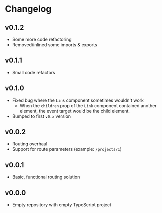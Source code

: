 # Changelog

## v0.1.2

- Some more code refactoring
- Removed/inlined some imports & exports

## v0.1.1

- Small code refactors

## v0.1.0

- Fixed bug where the `Link` component sometimes wouldn't work
    - When the `children` prop of the `Link` component contained another element, the event target would be the child
      element.
- Bumped to first `v0.x` version

## v0.0.2

- Routing overhaul
- Support for route parameters (example: `/projects/1`)

## v0.0.1

- Basic, functional routing solution

## v0.0.0

- Empty repository with empty TypeScript project
